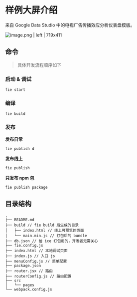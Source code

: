 # 样例大屏介绍

来自 Google Data Studio 中的电视广告传播效应分析仪表盘模版。

![image.png | left | 719x411](https://img.alicdn.com/tfs/TB1eGsixDtYBeNjy1XdXXXXyVXa-1325-872.png "")


## 命令

> 具体开发流程顺序如下

### 启动 & 调试

```
fie start
```

### 编译

```
fie build
```

### 发布

**发布日常**

```
fie publish d
```

**发布线上**

```
fie publish
```

**只发布 npm 包**

```
fie publish package
```

## 目录结构

```
.
├── README.md
├── build // fie build 后生成的目录
│   ├── index.html // 线上可预览的页面
│   └── main.min.js // 打包后的 bundle
├── db.json // 给 ice 打包用的，开发者无需关心
├── fie.config.js
├── index.html // 本地调试页面
├── index.js // 入口 js
├── menuConfig.js // 菜单配置
├── package.json
├── router.jsx // 路由
├── routerConfig.js // 路由配置
├── src
│   └── pages
└── webpack.config.js
```
